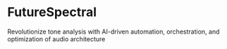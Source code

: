 # FutureSpectral
Revolutionize tone analysis with AI-driven automation, orchestration, and optimization of audio architecture

